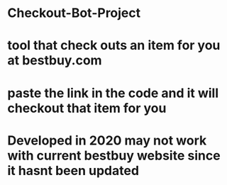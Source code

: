 # Checkout-Bot-Project
# tool that check outs an item for you at bestbuy.com 
# paste the link in the code and it will checkout that item for you
# Developed in 2020 may not work with current bestbuy website since it hasnt been updated
